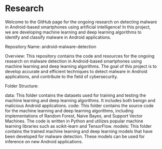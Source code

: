# Research
Welcome to the GitHub page for the ongoing research on detecting malware in Android-based smartphones using artificial intelligence! In this project, we are developing machine learning and deep learning algorithms to identify and classify malware in Android applications.

Repository Name: android-malware-detection

Overview:
This repository contains the code and resources for the ongoing research on malware detection in Android-based smartphones using machine learning and deep learning algorithms. The goal of this project is to develop accurate and efficient techniques to detect malware in Android applications, and contribute to the field of cybersecurity.

Folder Structure:

data: This folder contains the datasets used for training and testing the machine learning and deep learning algorithms. It includes both benign and malicious Android applications.
code: This folder contains the source code for the machine learning and deep learning algorithms, including implementations of Random Forest, Naive Bayes, and Support Vector Machines. The code is written in Python and utilizes popular machine learning libraries such as scikit-learn and TensorFlow.
models: This folder contains the trained machine learning and deep learning models that have been developed for malware detection. These models can be used for inference on new Android applications.
